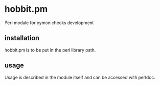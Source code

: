 hobbit.pm
=========

Perl module for xymon checks development

installation
------------

hobbit.pm is to be put in the perl library path. 

usage
-----

Usage is described in the module itself and can be accessed with perldoc.
